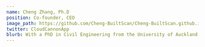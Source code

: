 ```yaml
---
name: Cheng Zhang, Ph.D
position: Co-founder, CEO
image_path: https://github.com/Cheng-BuiltScan/Cheng-BuiltScan.github.io/blob/main/_staff_members/Cheng.png
twitter: CloudCannonApp
blurb: With a PhD in Civil Engineering from the University of Auckland, Dr. Cheng brings deep expertise in automated inspection and digital asset management. His research pioneered the integration of advanced technologies for optimising built asset inspection and structural health monitoring. Beyond academic research, he has been involved in numerous large-scale inspection projects for buildings and bridges, combining theoretical knowledge with practical experience to develop innovative solutions.
---
```

